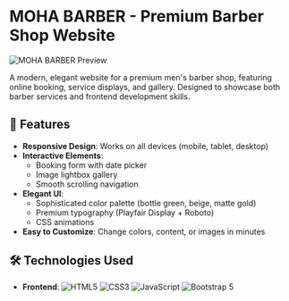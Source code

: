 # MOHA BARBER - Premium Barber Shop Website

![MOHA BARBER Preview](https://via.placeholder.com/800x500/1E3F2B/FFFFFF?text=MOHA+BARBER+DEMO)

A modern, elegant website for a premium men's barber shop, featuring online booking, service displays, and gallery. Designed to showcase both barber services and frontend development skills.

## 🚀 Features

- **Responsive Design**: Works on all devices (mobile, tablet, desktop)
- **Interactive Elements**:
  - Booking form with date picker
  - Image lightbox gallery
  - Smooth scrolling navigation
- **Elegant UI**:
  - Sophisticated color palette (bottle green, beige, matte gold)
  - Premium typography (Playfair Display + Roboto)
  - CSS animations
- **Easy to Customize**: Change colors, content, or images in minutes

## 🛠 Technologies Used

- **Frontend**:
  ![HTML5](https://img.shields.io/badge/-HTML5-E34F26?logo=html5&logoColor=white)
  ![CSS3](https://img.shields.io/badge/-CSS3-1572B6?logo=css3&logoColor=white)
  ![JavaScript](https://img.shields.io/badge/-JavaScript-F7DF1E?logo=javascript&logoColor=black)
  ![Bootstrap 5](https://img.shields.io/badge/-Bootstrap-7952B3?logo=bootstrap&logoColor=white)